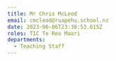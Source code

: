 ```yaml
---
title: Mr Chris McLeod
email: cmcleod@ruapehu.school.nz
date: 2023-06-06T23:38:53.615Z
roles: TIC Te Reo Maori
departments:
  - Teaching Staff
---
```


